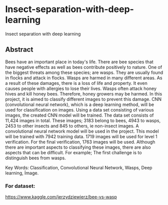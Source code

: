 # Insect-separation-with-deep-learning
Insect separation with deep learning

## Abstract

Bees have an important place in today's life. There are bee species that have negative effects as well as bees 
contribute positively to nature. One of the biggest threats among these species; are wasps. They are usually found 
in flocks and attack in flocks. Wasps are harmed in many different areas. As a result of these damages, there is 
a loss of life and property. It even causes people with allergies to lose their lives. Wasps often attack honey hives 
and kill honey bees. Therefore, honey growers may be harmed. In this project, it is aimed to classify different 
images to prevent this damage. CNN (convolutional neural network), which is a deep learning method, will be 
used for classification on images. Using a data set consisting of various images, the created CNN model will be 
trained. The data set consists of 11,424 images in total. These images; 3183 belong to bees, 4943 to wasps, 2453 
to other insects and 845 to others, ie non-insect images. A convolutional neural network model will be used in 
the project. This model will be trained with 7942 training data. 1719 images will be used for level 1 verification. 
For the final verification, 1763 images will be used. Although there are important aspects to classifying these 
images, there are also aspects that can be difficult. For example; The first challenge is to distinguish bees from 
wasps.

Key Words: Classification, Convolutional Neural Network, Wasps, Deep learning, İmage.

### For dataset:

https://www.kaggle.com/jerzydziewierz/bee-vs-wasp
